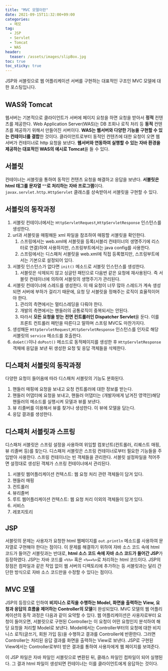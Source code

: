```yaml
---
title: "MVC 모델이란"
date: 2021-09-15T11:32:00+09:00
categories:
  - 메모
tag:
  - JSP
  - Servlet
  - Tomcat
  - WAS
header:
  teaser: /assets/images/slipBox.jpg
toc: true
toc_sticky: true
---
```


JSP와 서블릿으로 웹 어플리케이션 서버를 구현하는 대표적인 구조인 MVC 모델에 대한 포스팅입니다.

## WAS와 Tomcat

웹서버는 기본적으로 클라이언트가 서버에 페이지 요청을 하면 요청을 받아서 **정적** 컨텐츠를 제공한다. Web Application Server(WAS)는 DB 조회나 로직 처리 등 **동적** 컨텐츠를 제공하기 위해서 만들어진 서버이다. **WAS는 웹서버와 다양한 기능을 구현할 수 있는 컨테이너를 결합**한 것이다. 클라이언트로부터 동적인 컨텐츠에 대한 요청이 오면 웹서버가 컨테이너로 http 요청을 보낸다. **웹서버와 연동하여 실행할 수 있는 자바 환경을 제공하는 대표적인 WAS의 예시로 Tomcat**을 들 수 있다.

## 서블릿

컨테이너는 서블릿을 통하여 동적인 컨텐츠 요청을 해결하고 응답을 보낸다. **서블릿은 html 태그를 문자열 `""`로 처리하는 자바 프로그램**이다. `javax.servlet.http.HttpServlet` 클래스를 상속받아서 서블릿을 구현할 수 있다.

## 서블릿의 동작과정

1. 서블릿 컨테이너에서는 `HttpServletRequest`,`HttpServletResponse` 인스턴스를 생성한다.
2. url과 서블릿을 매핑해둔 xml 파일을 참조하여 매핑할 서블릿을 확인한다.
   1. 스프링에서는 web.xml에 서블릿을 등록(서블리 컨테이너의 생명주기에 리스터로 연결)하여 사용하지만, 스프링부트에서는 java config를 사용한다.
   2. 스프링에서는 디스패처 서블릿을 web.xml에 직접 등록했지만, 스프링부트에서는 기본으로 설정되어 있다.
3. 서블릿 인스턴스가 없다면 `init()` 메소드로 서블릿 인스턴스를 생성한다.
   1. 서블릿은 삭제되지 않고 싱글턴 패턴으로 다음번 같은 요청에 재사용된다. 즉 서블릿 컨테이너에 의하여 서블릿의 생명주기가 관리된다.
4. 서블릿 컨테이너에 스레드를 생성한다. 이 때 요청이 너무 많아 스레드가 계속 생성되면 서버에 부하가 걸리기 때문에, 요청 당 서블릿을 정해주는 로직이 효율적이어야 한다.
   1. 관리의 측면에서는 멀티스레딩을 다뤄야 한다.
   2. 개발의 측면에서는 핸들러의 공통로직이 중복되서는 안된다.
   3. 따라서 **모든 요청을 받는 전면 컨트롤러인 Dispatcher Servlet**을 둔다. 이를 프론트 컨트롤러 패턴을 따른다고 말하며 스프링 MVC도 마찬가지다.
5. 생성해둔 `HttpServletRequest`,`HttpServletResponse` 인스턴스를 인자로 해당 서블릿의 `service` 메소드를 호출한다.
6. `doGet()`이나 `doPost()` 메소드로 동적페이지를 생성한 후 `HttpServletResponse` 객체에 응답을 보낸 뒤 생성한 요청 및 응답 객체들을 삭제한다.

## 디스패처 서블릿의 동작과정

다양한 요청이 들어옴에 따라 디스패처 서블릿의 기능도 분화된다.

1. 핸들러 매핑에 요청을 보내고 요청 컨트롤러에 대한 정보를 받는다.
2. 핸들러 어댑터에 요청을 보내고, 핸들러 어댑터는 (개발자에게 남겨진 영역인)해당 핸들러의 메소드를 실행시켜 모델과 뷰를 보낸다.
3. 뷰 리졸버를 이용해서 뷰를 찾거나 생성한다. 이 뷰에 모델을 담는다.
4. 응답 결과를 생성한다.

## 디스패처 서블릿과 스프링

디스패처 서블릿은 스프링 설정을 사용하여 위임할 컴포넌트(컨트롤러, 리퀘스트 매핑, 뷰 리졸버 등)를 찾는다.
디스패처 서블릿은 스프링 컨테이너로부터 필요한 기능들을 주입받아 사용한다. 스프링 컨테이너는 빈 객체들을 관리한다. 서블릿 설정파일을 적어주면 설정대로 생성된 객체가 스프링 컨테이너에서 관리된다.

1. 서블릿 웹어플리케이션 컨텍스트: 웹 요청 처리 관련 객체들이 담겨 있다.
1. 핸들러 매핑
1. 컨트롤러
1. 뷰리졸버
1. 루트 웹어플리케이션 컨텍스트: 웹 요청 처리 이외의 객체들이 담겨 있다.
1. 서비스
1. 레포지토리

## JSP

서블릿의 문제는 사용자가 요청한 html 웹페이지를 `out.println` 메소드를 사용하여 문자열로 구현해야 한다는 점이다. 이 문제를 해결하기 위하여 자바 소스 코드 속에 html 코드가 들어간 서블릿과는 반대로, **html 소스 코드 속에 자바 소스 코드가 들어간 JSP**가 등장하였다. JSP는 자바 코드를 `<%%>` 혹은 `<%==%>`로 처리하는 html 코드이다. JSP의 장점은 컴파일과 같은 작업 없이 웹 서버의 디렉토리에 추가하는 등 서블릿과는 달리 간단한 방식으로 자바 소스 코드만을 수정할 수 있다는 점이다.

## MVC 모델

JSP의 등장으로 인하여 **비지니스 로직을 수행하는 Model, 화면을 출력하는 View, 요청과 응답의 흐름을 제어하는 Controller의 모델**이 완성되었다. MVC 모델의 웹 어플리케이션의 동작 과정은 다음과 같이 요약할 수 있다. 웹 어플리케이션은 사용자로부터 요청이 들어오면, 서블릿으로 구현된 Controller는 이 요청이 어떤 요청인지 분석하여 해당 요청을 처리할 Model로 보낸다. Model에서는 Controller부터의 요청에 대한 비지니스 로직(글쓰기, 회원 가입 등)을 수행하고 결과를 Controller에 반환한다. 그러면 Controller는 처리된 응답 결과를 화면을 출력하는 View로 보낸다. JSP로 구현된 View에서는 Controller로부터 받은 결과를 통하여 사용자에게 웹 페이지를 보여준다.

이 JSP 파일은 자바 파일인 서블릿으로 변환된 뒤, 클래스 파일인 컴파일이 되어 실행된다. 그 결과 html 파일이 생성되면 컨테이너는 이를 클라이언트에게 응답하는 것이다.

